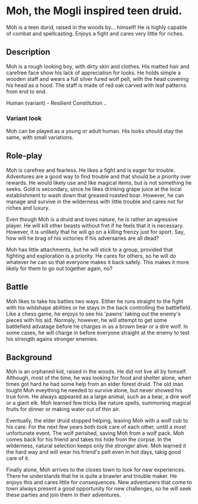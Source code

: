 # Moh, the Mogli inspired teen druid.

Moh is a teen durid, raised in the woods by... himself! He is
highly capable of combat and spellcasting. Enjoys a fight and
cares very little for riches.

## Description

Moh is a rough looking boy, with dirty skin and clothes. 
His matted hair and carefree face show his lack of appreciation
for looks. He holds simple a wooden staff and wears a
full silver fured wolf pelt, with the head covering his head 
as a hood. The staff is made of red oak carved with leaf 
patterns from end to end.


Human (variant) - Resilient Constitution
..

### Variant look

Moh can be played as a young or adult human. His looks should
stay the same, with small variations.


## Role-play

Moh is carefree and fearless. He likes a fight and is eager 
for trouble. Adventures are a good way to find trouble and
that should be a priority over rewards. He would likely use
and like magical items, but is not something he seeks. Gold
is secondary, since he likes drinking grape juice at the 
local establishment to wash down that greased roasted boar.
However, he can manage and survive in the wilderness with
little trouble and cares not for riches and luxury. 

Even though Moh is a druid and loves nature, he is rather
an agressive player. He will kill other beasts without
fret if he feels that it is necessary. However, it is
unlikely that he will go on a killing frenzy just for
sport. Say, how will he brag of his victories if his
adversaries are all dead?

Moh has little attachments, but he will stick to a group,
provided that fighting and exploration is a priority. He
cares for others, so he will do whatever he can so that
everyone makes it back safely. This makes it more likely
for them to go out together again, no?

## Battle

Moh likes to take his battles two ways. Either he runs
straight to the fight with his wildshape abilities or
he stays in the back controlling the battlefield. Like
a chess game, he enjoys to see his 'pawns' taking out
the enemy's pieces with his aid. Normaly, however, he
will attempt to get some battlefield advatage before 
he charges in as a brown bear or a dire wolf. In some
cases, he will charge in before everyone straight at
the enemy to test his strength agains stronger enemies.

## Background

Moh is an orphaned kid, raised in the woods. He did not
live all by himself. Although, most of the time, he was
looking for food and shelter alone, when times got hard
he had some help from an elder forest druid. The old
man tought Moh eveything he needed to survive alone, but
never showed his true form. He always appeared as a large
animal, such as a bear, a dire wolf or a giant elk. Moh
learned few tricks like nature spells, summoning magical 
fruits for dinner or making water out of thin air. 

Eventually, the elder druid stopped helping, leaving Moh 
with a wolf cub to his care. For the next few years both
took care of each other, untill a most unfortunate event.
The wolf perished, saving Moh from a wolf pack. Moh comes
back for his friend and takes his hide from the corpse. 
In the wilderness, natural selection keeps only the 
stronger alive. Moh learned it the hard way and will wear 
his friend's pelt even in hot days, takig good care of it.

Finally alone, Moh arrives to the closes town to look for
new experiences. There he understands that he is quite a
brawler and trouble maker. He enjoys this and cares little
for consequences. New adventurers that come to town always
present a good opportunity for new challenges, so he will
seek these parties and join them in their adventures.









